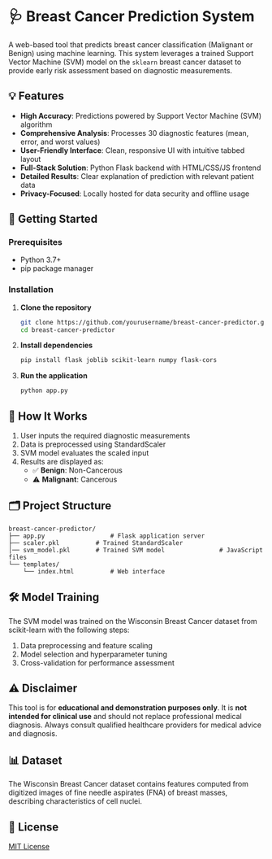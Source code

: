# 🩺 Breast Cancer Prediction System

A web-based tool that predicts breast cancer classification (Malignant or Benign) using machine learning. This system leverages a trained Support Vector Machine (SVM) model on the `sklearn` breast cancer dataset to provide early risk assessment based on diagnostic measurements.

## 💡 Features

- **High Accuracy**: Predictions powered by Support Vector Machine (SVM) algorithm
- **Comprehensive Analysis**: Processes 30 diagnostic features (mean, error, and worst values)
- **User-Friendly Interface**: Clean, responsive UI with intuitive tabbed layout
- **Full-Stack Solution**: Python Flask backend with HTML/CSS/JS frontend
- **Detailed Results**: Clear explanation of prediction with relevant patient data
- **Privacy-Focused**: Locally hosted for data security and offline usage

## 🚀 Getting Started

### Prerequisites
- Python 3.7+
- pip package manager

### Installation

1. **Clone the repository**
   ```bash
   git clone https://github.com/yourusername/breast-cancer-predictor.git
   cd breast-cancer-predictor
   ```

2. **Install dependencies**
   ```bash
   pip install flask joblib scikit-learn numpy flask-cors
   ```

3. **Run the application**
   ```bash
   python app.py
   ```

## 🧠 How It Works

1. User inputs the required diagnostic measurements
2. Data is preprocessed using StandardScaler
3. SVM model evaluates the scaled input
4. Results are displayed as:
   - ✅ **Benign**: Non-Cancerous
   - ⚠️ **Malignant**: Cancerous

## 🗂️ Project Structure

```
breast-cancer-predictor/
├── app.py                  # Flask application server
├── scaler.pkl          # Trained StandardScaler
│── svm_model.pkl       # Trained SVM model               # JavaScript files
└── templates/
    └── index.html          # Web interface
```

## 🛠️ Model Training

The SVM model was trained on the Wisconsin Breast Cancer dataset from scikit-learn with the following steps:

1. Data preprocessing and feature scaling
2. Model selection and hyperparameter tuning
3. Cross-validation for performance assessment

## ⚠️ Disclaimer

This tool is for **educational and demonstration purposes only**. It is **not intended for clinical use** and should not replace professional medical diagnosis. Always consult qualified healthcare providers for medical advice and diagnosis.

## 📊 Dataset

The Wisconsin Breast Cancer dataset contains features computed from digitized images of fine needle aspirates (FNA) of breast masses, describing characteristics of cell nuclei.

## 📜 License

[MIT License](LICENSE)
